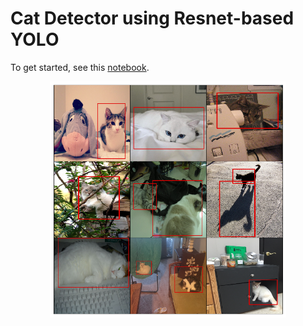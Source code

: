 # Cat Detector using Resnet-based YOLO
To get started, see this [notebook](https://github.com/alisonswu/cat-detector/blob/master/demo.ipynb).  

<p align="center"><img width="75%" src="imgs/cover.png" /></p>
